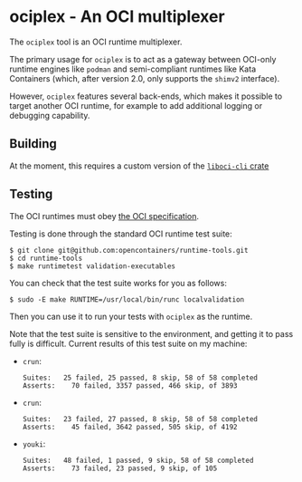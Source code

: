 # ociplex - An OCI multiplexer

The `ociplex` tool is an OCI runtime multiplexer.

The primary usage for `ociplex` is to act as a gateway between OCI-only runtime
engines like `podman` and semi-compliant runtimes like Kata Containers (which,
after version 2.0, only supports the `shimv2` interface).

However, `ociplex` features several back-ends, which makes it possible to target
another OCI runtime, for example to add additional logging or debugging
capability.

## Building

At the moment, this requires a custom version of the [`liboci-cli` crate][oci]

[oci]: https://github.com/c3d/youki/tree/liboci-ociplex


## Testing

The OCI runtimes must obey [the OCI specification][ocispec].

[ocispec]: https://github.com/opencontainers/runtime-tools/blob/master/docs/command-line-interface.md

Testing is done through the standard OCI runtime test suite:

```
$ git clone git@github.com:opencontainers/runtime-tools.git
$ cd runtime-tools
$ make runtimetest validation-executables
```

You can check that the test suite works for you as follows:

```
$ sudo -E make RUNTIME=/usr/local/bin/runc localvalidation
```

Then you can use it to run your tests with `ociplex` as the runtime.

Note that the test suite is sensitive to the environment, and getting it to
pass fully is difficult. Current results of this test suite on my machine:

* `crun`:
  ```
  Suites:   ​25 failed​, ​25 passed​, ​8 skip​, ​58 of 58 completed
  Asserts:   ​ ​​​70 failed​, ​3357 passed​, ​466 skip​, ​of 3893
  ```

* `crun`:
  ```
  Suites:   ​23 failed​, ​27 passed​, ​8 skip​, ​58 of 58 completed
  Asserts:   ​ ​​​45 failed​, ​3642 passed​, ​505 skip​, ​of 4192
  ```

* `youki`:
  ```
  Suites:   ​48 failed​, ​1 passed​, ​9 skip​, ​58 of 58 completed
  Asserts:   ​ ​​​73 failed​, ​23 passed​, ​9 skip​, ​of 105
  ```
